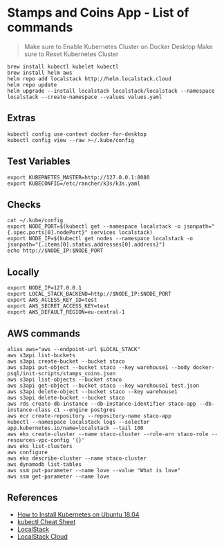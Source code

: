 # Stamps and Coins App - List of commands

>Make sure to Enable Kubernetes Cluster on Docker Desktop
>Make sure to Reset Kubernetes Cluster

```shell
brew install kubectl kubelet kubectl
brew install helm aws
helm repo add localstack http://helm.localstack.cloud
helm repo update
helm upgrade --install localstack localstack/localstack --namespace localstack --create-namespace --values values.yaml
```

## Extras

```shell
kubectl config use-context docker-for-desktop
kubectl config view --raw >~/.kube/config
```

## Test Variables

```shell
export KUBERNETES_MASTER=http://127.0.0.1:8080
export KUBECONFIG=/etc/rancher/k3s/k3s.yaml
```

## Checks

```shell
cat ~/.kube/config
export NODE_PORT=$(kubectl get --namespace localstack -o jsonpath="{.spec.ports[0].nodePort}" services localstack)
export NODE_IP=$(kubectl get nodes --namespace localstack -o jsonpath="{.items[0].status.addresses[0].address}")
echo http://$NODE_IP:$NODE_PORT
```

## Locally

```shell
export NODE_IP=127.0.0.1
export LOCAL_STACK_BACKEND=http://$NODE_IP:$NODE_PORT
export AWS_ACCESS_KEY_ID=test
export AWS_SECRET_ACCESS_KEY=test
export AWS_DEFAULT_REGION=eu-central-1
```

## AWS commands

```shell
alias aws="aws --endpoint-url $LOCAL_STACK"
aws s3api list-buckets
aws s3api create-bucket --bucket staco
aws s3api put-object --bucket staco --key warehouse1 --body docker-psql/init-scripts/stamps_coins.json
aws s3api list-objects --bucket staco
aws s3api get-object --bucket staco --key warehouse1 test.json
aws s3api delete-object --bucket staco --key warehouse1
aws s3api delete-bucket --bucket staco
aws rds create-db-instance --db-instance-identifier staco-app --db-instance-class c1 --engine postgres
aws ecr create-repository --repository-name staco-app
kubectl --namespace localstack logs --selector app.kubernetes.io/name=localstack --tail 100
aws eks create-cluster --name staco-cluster --role-arn staco-role --resources-vpc-config '{}'
aws eks list-clusters
aws configure
aws eks describe-cluster --name staco-cluster
aws dynamodb list-tables
aws ssm put-parameter --name love --value "What is love"
aws ssm get-parameter --name love
```

## References

- [How to Install Kubernetes on Ubuntu 18.04](https://phoenixnap.com/kb/install-kubernetes-on-ubuntu)
- [kubectl Cheat Sheet](https://kubernetes.io/docs/reference/kubectl/cheatsheet/)
- [LocalStack](https://github.com/localstack/localstack)
- [LocalStack Cloud](https://localstack.cloud/)

